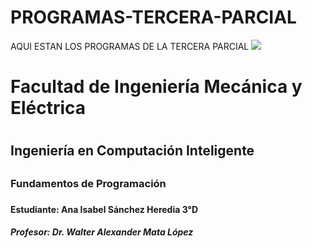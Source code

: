 # PROGRAMAS-TERCERA-PARCIAL
AQUI ESTAN LOS PROGRAMAS DE LA TERCERA PARCIAL 
<img src="https://portal.ucol.mx/content/micrositios/188/image/Escudo2021/Dos_lineas_Izq/UdeC_2L%20izq_Blanco.png">
<h1>Facultad de Ingeniería Mecánica y Eléctrica<h1>
<h2>Ingeniería en Computación Inteligente<h2>
<h3>Fundamentos de Programación<h3>
<h4>Estudiante: Ana Isabel Sánchez Heredia  3°D <h4>
<h5>Profesor: Dr. Walter Alexander Mata López<h5>

